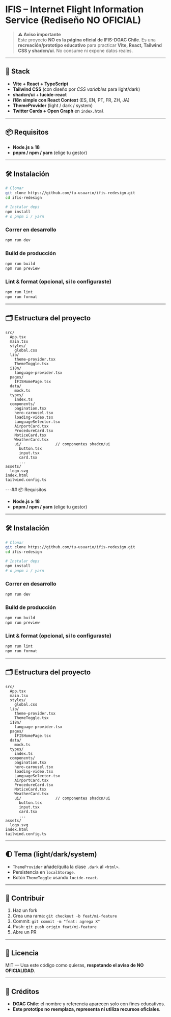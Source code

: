 # IFIS – Internet Flight Information Service (Rediseño NO OFICIAL)

> **⚠️ Aviso importante**  
> Este proyecto **NO es la página oficial de IFIS-DGAC Chile**. Es una **recreación/prototipo educativo** para practicar **Vite, React, Tailwind CSS y shadcn/ui**. No consume ni expone datos reales.

---
## 🚀 Stack

- **Vite + React + TypeScript**
- **Tailwind CSS** (con diseño por *CSS variables* para light/dark)
- **shadcn/ui** + **lucide-react**
- **i18n simple con React Context** (ES, EN, PT, FR, ZH, JA)
- **ThemeProvider** (light / dark / system)
- **Twitter Cards + Open Graph** en `index.html`

---
## 📦 Requisitos

- **Node.js ≥ 18**
- **pnpm / npm / yarn** (elige tu gestor)

---

## 🛠️ Instalación

```bash
# Clonar
git clone https://github.com/tu-usuario/ifis-redesign.git
cd ifis-redesign

# Instalar deps
npm install
# o pnpm i / yarn
```

### Correr en desarrollo

```bash
npm run dev
```

### Build de producción

```bash
npm run build
npm run preview
```

### Lint & format (opcional, si lo configuraste)

```bash
npm run lint
npm run format
```

---

## 🗂️ Estructura del proyecto

```
src/
  App.tsx
  main.tsx
  styles/
    global.css
  lib/
    theme-provider.tsx
    ThemeToggle.tsx
  i18n/
    language-provider.tsx
  pages/
    IFISHomePage.tsx
  data/
    mock.ts
  types/
    index.ts
  components/
    pagination.tsx
    hero-carousel.tsx
    loading-video.tsx
    LanguageSelector.tsx
    AirportCard.tsx
    ProcedureCard.tsx
    NoticeCard.tsx
    WeatherCard.tsx
    ui/               // componentes shadcn/ui
      button.tsx
      input.tsx
      card.tsx
      ...
assets/
  logo.svg
index.html
tailwind.config.ts
```

---## 📦 Requisitos

- **Node.js ≥ 18**
- **pnpm / npm / yarn** (elige tu gestor)

---

## 🛠️ Instalación

```bash
# Clonar
git clone https://github.com/tu-usuario/ifis-redesign.git
cd ifis-redesign

# Instalar deps
npm install
# o pnpm i / yarn
```

### Correr en desarrollo

```bash
npm run dev
```

### Build de producción

```bash
npm run build
npm run preview
```

### Lint & format (opcional, si lo configuraste)

```bash
npm run lint
npm run format
```

---

## 🗂️ Estructura del proyecto

```
src/
  App.tsx
  main.tsx
  styles/
    global.css
  lib/
    theme-provider.tsx
    ThemeToggle.tsx
  i18n/
    language-provider.tsx
  pages/
    IFISHomePage.tsx
  data/
    mock.ts
  types/
    index.ts
  components/
    pagination.tsx
    hero-carousel.tsx
    loading-video.tsx
    LanguageSelector.tsx
    AirportCard.tsx
    ProcedureCard.tsx
    NoticeCard.tsx
    WeatherCard.tsx
    ui/               // componentes shadcn/ui
      button.tsx
      input.tsx
      card.tsx
      ...
assets/
  logo.svg
index.html
tailwind.config.ts
```

---
## 🌓 Tema (light/dark/system)

- `ThemeProvider` añade/quita la clase `.dark` al `<html>`.
- Persistencia en `localStorage`.
- Botón `ThemeToggle` usando `lucide-react`.

---
## 🤝 Contribuir

1. Haz un fork
2. Crea una rama: `git checkout -b feat/mi-feature`
3. Commit: `git commit -m "feat: agrega X"`
4. Push: `git push origin feat/mi-feature`
5. Abre un PR

---

## 📄 Licencia

MIT — Usa este código como quieras, **respetando el aviso de NO OFICIALIDAD**.

---

## 🙌 Créditos

- **DGAC Chile**: el nombre y referencia aparecen solo con fines educativos.
- **Este prototipo no reemplaza, representa ni utiliza recursos oficiales**.
